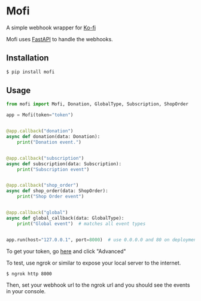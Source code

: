 # Mofi

A simple webhook wrapper for [Ko-fi](https://ko-fi.com)

Mofi uses [FastAPI](https://fastapi.tiangolo.com/) to handle the webhooks.

## Installation

```bash
$ pip install mofi
```

## Usage

```python
from mofi import Mofi, Donation, GlobalType, Subscription, ShopOrder

app = Mofi(token="token")


@app.callback("donation")
async def donation(data: Donation):
    print("Donation event.")


@app.callback("subscription")
async def subscription(data: Subscription):
    print("Subscription event")


@app.callback("shop_order")
async def shop_order(data: ShopOrder):
    print("Shop Order event")


@app.callback("global")
async def global_callback(data: GlobalType):
    print("Global event")  # matches all event types


app.run(host="127.0.0.1", port=8000)  # use 0.0.0.0 and 80 on deployment
```
To get your token, go [here](https://ko-fi.com/manage/webhooks) and click "Advanced"

To test, use ngrok or similar to expose your local server to the internet.
```
$ ngrok http 8000
```

Then, set your webhook url to the ngrok url and you should see the events in your console.

